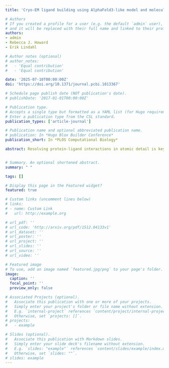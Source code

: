 ```yaml
---
title: 'Cryo-EM ligand building using AlphaFold3-like model and molecular dynamics'

# Authors
# If you created a profile for a user (e.g. the default `admin` user), write the username (folder name) here
# and it will be replaced with their full name and linked to their profile.
authors:
- admin
- Rebecca J. Howard
- Erik Lindahl

# Author notes (optional)
# author_notes:
#   - 'Equal contribution'
#   - 'Equal contribution'

date: '2025-07-10T00:00:00Z'
doi: 'https://doi.org/10.1371/journal.pcbi.1013367'

# Schedule page publish date (NOT publication's date).
# publishDate: '2017-01-01T00:00:00Z'

# Publication type.
# Accepts a single type but formatted as a YAML list (for Hugo requirements).
# Enter a publication type from the CSL standard.
publication_types: ['article-journal']

# Publication name and optional abbreviated publication name.
# publication: In *Hugo Blox Builder Conference*
publication_short: In *PLOS Computational Biology*

abstract: Resolving protein-ligand interactions in atomic detail is key to understanding how small molecules regulate macromolecular function. Although recent breakthroughs in cryogenic electron microscopy (cryo-EM) have enabled high-quality reconstruction of numerous complex biomolecules, the resolution of bound ligands is often relatively poor. Furthermore, automated methods for building and refining molecular models into cryo-EM maps have largely focused on proteins and may not be optimized for the diverse properties of small-molecule ligands. Here, we present an approach that integrates generative artificial intelligence (AI) with cryo-EM density-guided simulations to fit ligands into experimental maps. Using three inputs- 1) a protein amino acid sequence, 2) a ligand specification, and 3) an experimental cryo-EM map, we validated our approach on a set of biomedically relevant protein-ligand complexes including kinases, GPCRs, and solute transporters, none of which were present in the AI training data. In cases for which generative AI was not sufficient to predict experimental poses outright, integration of flexible fitting into molecular dynamics simulations improved ligand model-to-map cross-correlation relative to the deposited structure from 40-71% to 82-95%. This work offers a straightforward template for integrating generative AI and density-guided simulations to automate model building in cryo-EM maps of ligand-protein complexes, with potential applications for characterization and design of novel modulators and drugs.


# Summary. An optional shortened abstract.
summary: " "

tags: []

# Display this page in the Featured widget?
featured: true

# Custom links (uncomment lines below)
# links:
# - name: Custom Link
#   url: http://example.org

# url_pdf: ''
# url_code: 'http://arxiv.org/pdf/1512.04133v1'
# url_dataset: ''
# url_poster: ''
# url_project: ''
# url_slides: ''
# url_source: ''
# url_video: ''

# Featured image
# To use, add an image named `featured.jpg/png` to your page's folder.
image:
  caption: ''
  focal_point: ''
  preview_only: false

# Associated Projects (optional).
#   Associate this publication with one or more of your projects.
#   Simply enter your project's folder or file name without extension.
#   E.g. `internal-project` references `content/project/internal-project/index.md`.
#   Otherwise, set `projects: []`.
# projects:
#   - example

# Slides (optional).
#   Associate this publication with Markdown slides.
#   Simply enter your slide deck's filename without extension.
#   E.g. `slides: "example"` references `content/slides/example/index.md`.
#   Otherwise, set `slides: ""`.
# slides: example
---
```


<!-- {{% callout note %}}
Click the _Cite_ button above to demo the feature to enable visitors to import publication metadata into their reference management software.
{{% /callout %}}

{{% callout note %}}
Create your slides in Markdown - click the _Slides_ button to check out the example.
{{% /callout %}}

Add the publication's **full text** or **supplementary notes** here. You can use rich formatting such as including [code, math, and images](https://docs.hugoblox.com/content/writing-markdown-latex/). -->
